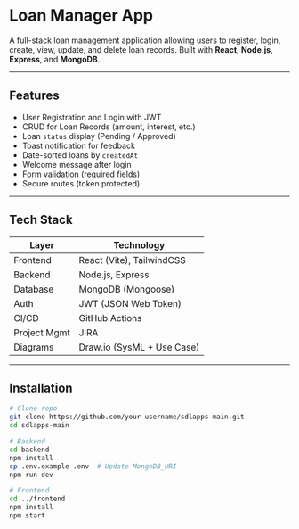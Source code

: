 # Loan Manager App

A full-stack loan management application allowing users to register, login, create, view, update, and delete loan records. Built with **React**, **Node.js**, **Express**, and **MongoDB**.

---

## Features

- User Registration and Login with JWT
- CRUD for Loan Records (amount, interest, etc.)
- Loan `status` display (Pending / Approved)
- Toast notification for feedback
- Date-sorted loans by `createdAt`
- Welcome message after login
- Form validation (required fields)
- Secure routes (token protected)

---

## Tech Stack

| Layer        | Technology                 |
| ------------ | -------------------------- |
| Frontend     | React (Vite), TailwindCSS  |
| Backend      | Node.js, Express           |
| Database     | MongoDB (Mongoose)         |
| Auth         | JWT (JSON Web Token)       |
| CI/CD        | GitHub Actions             |
| Project Mgmt | JIRA                       |
| Diagrams     | Draw.io (SysML + Use Case) |

---

## Installation

```bash
# Clone repo
git clone https://github.com/your-username/sdlapps-main.git
cd sdlapps-main

# Backend
cd backend
npm install
cp .env.example .env  # Update MongoDB_URI
npm run dev

# Frontend
cd ../frontend
npm install
npm start
```
